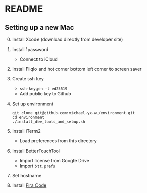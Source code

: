 # README

## Setting up a new Mac

0. Install Xcode (download directly from developer site)

0. Install 1password
    - Connect to iCloud

0. Install Fliqlo and hot corner bottom left corner to screen saver

0. Create ssh key

    - `ssh-keygen -t ed25519`
    - Add public key to Github

0. Set up environment

    ```
    git clone git@github.com:michael-yx-wu/environment.git
    cd environment
    ./install_dev_tools_and_setup.sh
    ```

0. Install iTerm2

    - Load preferences from this directory

0. Install BetterTouchTool

    - Import license from Google Drive
    - Import `btt.prefs`

0. Set hostname

0. Install [Fira Code](https://github.com/tonsky/FiraCode)